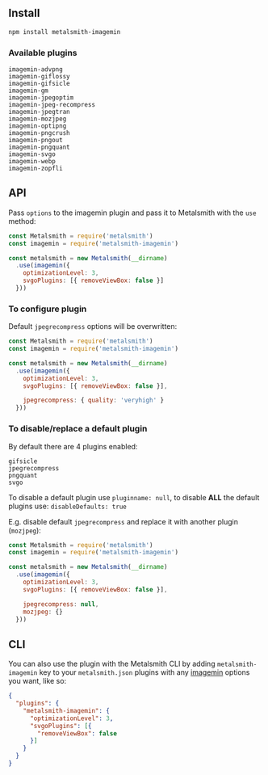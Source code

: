 
## Install

```bash
npm install metalsmith-imagemin
```

### Available plugins

```plain
imagemin-advpng
imagemin-giflossy
imagemin-gifsicle
imagemin-gm
imagemin-jpegoptim
imagemin-jpeg-recompress
imagemin-jpegtran
imagemin-mozjpeg
imagemin-optipng
imagemin-pngcrush
imagemin-pngout
imagemin-pngquant
imagemin-svgo
imagemin-webp
imagemin-zopfli
```

## API

Pass `options` to the imagemin plugin and pass it to Metalsmith with the `use` method:

```js
const Metalsmith = require('metalsmith')
const imagemin = require('metalsmith-imagemin')

const metalsmith = new Metalsmith(__dirname)
  .use(imagemin({
    optimizationLevel: 3,
    svgoPlugins: [{ removeViewBox: false }]
  }))
```

### To configure plugin

Default `jpegrecompress` options will be overwritten:

```js
const Metalsmith = require('metalsmith')
const imagemin = require('metalsmith-imagemin')

const metalsmith = new Metalsmith(__dirname)
  .use(imagemin({
    optimizationLevel: 3,
    svgoPlugins: [{ removeViewBox: false }],

    jpegrecompress: { quality: 'veryhigh' }
  }))
```

### To disable/replace a default plugin

By default there are 4 plugins enabled:

```plain
gifsicle
jpegrecompress
pngquant
svgo
```

To disable a default plugin use `pluginname: null`, to disable **ALL** the default plugins use: `disableDefaults: true`

E.g. disable default `jpegrecompress` and replace it with another plugin (`mozjpeg`):

```js
const Metalsmith = require('metalsmith')
const imagemin = require('metalsmith-imagemin')

const metalsmith = new Metalsmith(__dirname)
  .use(imagemin({
    optimizationLevel: 3,
    svgoPlugins: [{ removeViewBox: false }],

    jpegrecompress: null,
    mozjpeg: {}
  }))
```

## CLI

You can also use the plugin with the Metalsmith CLI by adding `metalsmith-imagemin` key to your `metalsmith.json` plugins with any [imagemin](https://github.com/imagemin/imagemin) options you want, like so:

```json
{
  "plugins": {
    "metalsmith-imagemin": {
      "optimizationLevel": 3,
      "svgoPlugins": [{
        "removeViewBox": false
      }]
    }
  }
}
```
